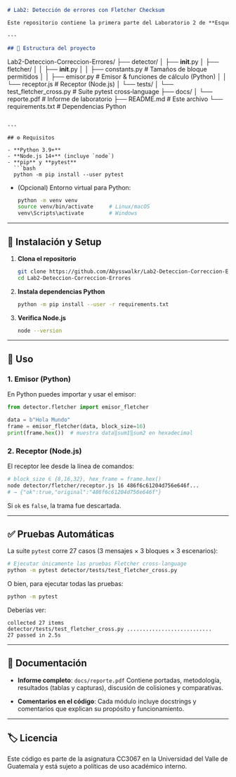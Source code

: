 ```markdown
# Lab2: Detección de errores con Fletcher Checksum

Este repositorio contiene la primera parte del Laboratorio 2 de **Esquemas de Detección y Corrección de Errores**, en el que implementamos el algoritmo **Fletcher Checksum** para detección de errores. El emisor está en **Python** y el receptor en **JavaScript (Node.js)**, cumpliendo la consigna de usar distintos lenguajes.

---

## 📁 Estructura del proyecto

```

Lab2-Deteccion-Correccion-Errores/
├── detector/
│   ├── **init**.py
│   ├── fletcher/
│   │   ├── **init**.py
│   │   ├── constants.py        # Tamaños de bloque permitidos
│   │   ├── emisor.py           # Emisor & funciones de cálculo (Python)
│   │   └── receptor.js         # Receptor (Node.js)
│   └── tests/
│       └── test\_fletcher\_cross.py  # Suite pytest cross‑language
├── docs/
│   └── reporte.pdf             # Informe de laboratorio
├── README.md                   # Este archivo
└── requirements.txt            # Dependencias Python

````

---

## ⚙️ Requisitos

- **Python 3.9+**  
- **Node.js 14+** (incluye `node`)  
- **pip** y **pytest**  
  ```bash
  python -m pip install --user pytest
````

* (Opcional) Entorno virtual para Python:

  ```bash
  python -m venv venv
  source venv/bin/activate     # Linux/macOS
  venv\Scripts\activate        # Windows
  ```

---

## 🚀 Instalación y Setup

1. **Clona el repositorio**

   ```bash
   git clone https://github.com/Abysswalkr/Lab2-Deteccion-Correccion-Errores.git
   cd Lab2-Deteccion-Correccion-Errores
   ```

2. **Instala dependencias Python**

   ```bash
   python -m pip install --user -r requirements.txt
   ```

3. **Verifica Node.js**

   ```bash
   node --version
   ```

---

## 🧩 Uso

### 1. Emisor (Python)

En Python puedes importar y usar el emisor:

```python
from detector.fletcher import emisor_fletcher

data = b"Hola Mundo"
frame = emisor_fletcher(data, block_size=16)
print(frame.hex())  # muestra data‖sum1‖sum2 en hexadecimal
```

### 2. Receptor (Node.js)

El receptor lee desde la línea de comandos:

```bash
# block_size ∈ {8,16,32}, hex_frame = frame.hex()
node detector/fletcher/receptor.js 16 486f6c61204d756e646f...
# → {"ok":true,"original":"486f6c61204d756e646f"}
```

Si `ok` es `false`, la trama fue descartada.

---

## ✅ Pruebas Automáticas

La suite `pytest` corre 27 casos (3 mensajes × 3 bloques × 3 escenarios):

```bash
# Ejecutar únicamente las pruebas Fletcher cross-language
python -m pytest detector/tests/test_fletcher_cross.py
```

O bien, para ejecutar todas las pruebas:

```bash
python -m pytest
```

Deberías ver:

```
collected 27 items
detector/tests/test_fletcher_cross.py ...........................
27 passed in 2.5s
```

---

## 📄 Documentación

* **Informe completo**: `docs/reporte.pdf`
  Contiene portadas, metodología, resultados (tablas y capturas), discusión de colisiones y comparativas.

* **Comentarios en el código**:
  Cada módulo incluye docstrings y comentarios que explican su propósito y funcionamiento.

---

## 🏷️ Licencia

Este código es parte de la asignatura CC3067 en la Universidad del Valle de Guatemala y está sujeto a políticas de uso académico interno.

